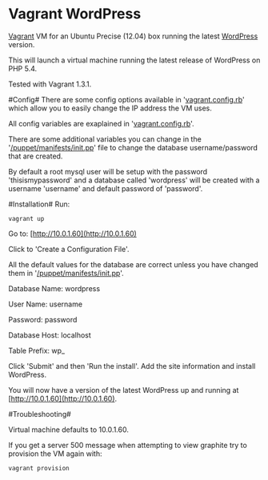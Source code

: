 Vagrant WordPress
================

[Vagrant](http://www.vagrantup.com/) VM for an Ubuntu Precise (12.04) box running the latest [WordPress](http://wordpress.org/) version.

This will launch a virtual machine running the latest release of WordPress on PHP 5.4.

Tested with Vagrant 1.3.1.

#Config#
There are some config options available in '[vagrant.config.rb](https://github.com/jacobwyke/vagrant-wordpress/blob/master/vagrant.config.rb)' which allow you to easily change the IP address the VM uses.

All config variables are exaplained in '[vagrant.config.rb](https://github.com/jacobwyke/vagrant-wordpress/blob/master/vagrant.config.rb)'.

There are some additional variables you can change in the '[/puppet/manifests/init.pp](https://github.com/jacobwyke/vagrant-wordpress/blob/master/puppet/manifests/init.pp)' file to change the database username/password that are created.

By default a root mysql user will be setup with the password 'thisismypassword' and a database called 'wordpress' will be created with a username 'username' and default password of 'password'.

#Installation#
Run:

	vagrant up

Go to: [http://10.0.1.60](http://10.0.1.60)

Click to 'Create a Configuration File'.

All the default values for the database are correct unless you have changed them in '[/puppet/manifests/init.pp](https://github.com/jacobwyke/vagrant-wordpress/blob/master/puppet/manifests/init.pp)'.

Database Name: 	wordpress

User Name:	username

Password:	password

Database Host:	localhost

Table Prefix:	wp_

Click 'Submit' and then 'Run the install'. Add the site information and install WordPress.

You will now have a version of the latest WordPress up and running at [http://10.0.1.60](http://10.0.1.60).

#Troubleshooting#

Virtual machine defaults to 10.0.1.60.

If you get a server 500 message when attempting to view graphite try to provision the VM again with:

	vagrant provision
